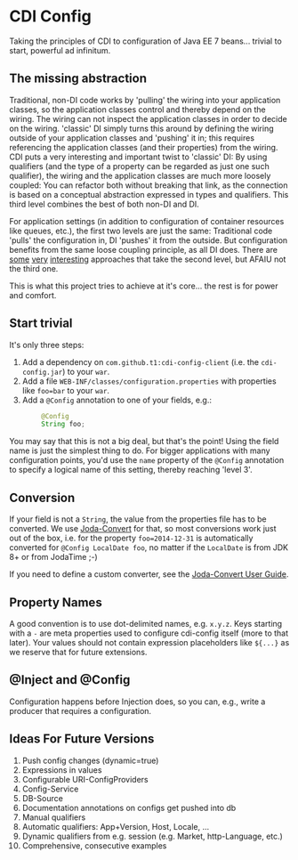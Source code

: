 # CDI Config

Taking the principles of CDI to configuration of Java EE 7 beans... trivial to start, powerful ad infinitum.


## The missing abstraction

Traditional, non-DI code works by 'pulling' the wiring into your application classes, so the application classes control and thereby depend on the wiring. The wiring can not inspect the application classes in order to decide on the wiring. 'classic' DI simply turns this around by defining the wiring outside of your application classes and 'pushing' it in; this requires referencing the application classes (and their properties) from the wiring. CDI puts a very interesting and important twist to 'classic' DI: By using qualifiers (and the type of a property can be regarded as just one such qualifier), the wiring and the application classes are much more loosely coupled: You can refactor both without breaking that link, as the connection is based on a conceptual abstraction expressed in types and qualifiers. This third level combines the best of both non-DI and DI.

For application settings (in addition to configuration of container resources like queues, etc.), the first two levels are just the same: Traditional code 'pulls' the configuration in, DI 'pushes' it from the outside. But configuration benefits from the same loose coupling principle, as all DI does. There are [some](http://www.adam-bien.com/roller/abien/entry/how_to_configure_java_ee) [very](http://seamframework.org/Seam3/ConfigModule) [interesting](http://antoniogoncalves.org/2011/06/10/debate-and-what-about-configuration-in-java-ee-7/) approaches that take the second level, but AFAIU not the third one.

This is what this project tries to achieve at it's core... the rest is for power and comfort.

## Start trivial

It's only three steps:

1. Add a dependency on `com.github.t1:cdi-config-client` (i.e. the `cdi-config.jar`) to your `war`.
1. Add a file `WEB-INF/classes/configuration.properties` with properties like `foo=bar` to your `war`.
1. Add a `@Config` annotation to one of your fields, e.g.:

```java
        @Config
        String foo;
```

You may say that this is not a big deal, but that's the point! Using the field name is just the simplest thing to do. For bigger applications with many configuration points, you'd use the `name` property of the `@Config` annotation to specify a logical name of this setting, thereby reaching 'level 3'.

## Conversion

If your field is not a `String`, the value from the properties file has to be converted. We use [Joda-Convert](http://www.joda.org/joda-convert/) for that, so most conversions work just out of the box, i.e. for the property `foo=2014-12-31` is automatically converted for `@Config LocalDate foo`, no matter if the `LocalDate` is from JDK 8+ or from JodaTime ;-)

If you need to define a custom converter, see the [Joda-Convert User Guide](http://www.joda.org/joda-convert/userguide.html).

## Property Names

A good convention is to use dot-delimited names, e.g. `x.y.z`. Keys starting with a `-` are meta properties used to configure cdi-config itself (more to that later). Your values should not contain expression placeholders like `${...}` as we reserve that for future extensions.

## @Inject and @Config

Configuration happens before Injection does, so you can, e.g., write a producer that requires a configuration.

## Ideas For Future Versions

1. Push config changes (dynamic=true)
1. Expressions in values
1. Configurable URI-ConfigProviders
1. Config-Service
1. DB-Source
1. Documentation annotations on configs get pushed into db
1. Manual qualifiers
1. Automatic qualifiers: App+Version, Host, Locale, ...
1. Dynamic qualifiers from e.g. session (e.g. Market, http-Language, etc.)
1. Comprehensive, consecutive examples

